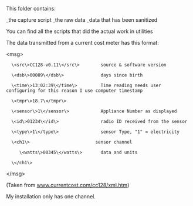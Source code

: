 This folder contains:

_the capture script
_the raw data
_data that has been sanitized

You can find all the scripts that did the actual work in utilities

The data transmitted from a current cost meter has this format:

   \<msg\>  
   
      \<src\>CC128-v0.11\</src\>        source & software version
   
      \<dsb\>00089\</dsb\>              days since birth
      
      \<time\>13:02:39\</time\>         Time reading needs user configuring for this reason I use computer timestamp
      
      \<tmpr\>18.7\</tmpr\>       
      
      \<sensor\>1\</sensor\>            Appliance Number as displayed
      
      \<id\>01234\</id\>                radio ID received from the sensor
      
      \<type\>1\</type\>                sensor Type, "1" = electricity
      
      \<ch1\>                         sensor channel
      
         \<watts\>00345\</watts\>       data and units
   
      \</ch1\>
   
   \</msg\>    

(Taken from www.currentcost.com/cc128/xml.htm)

My installation only has one channel.
